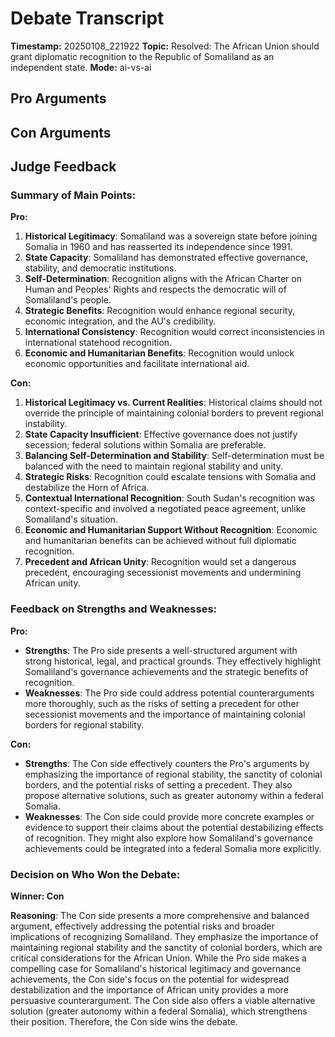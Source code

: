 # Debate Transcript

**Timestamp:** 20250108_221922
**Topic:** Resolved: The African Union should grant diplomatic recognition to the Republic of Somaliland as an independent state.
**Mode:** ai-vs-ai

## Pro Arguments

## Con Arguments


## Judge Feedback

### Summary of Main Points:

**Pro:**
1. **Historical Legitimacy**: Somaliland was a sovereign state before joining Somalia in 1960 and has reasserted its independence since 1991.
2. **State Capacity**: Somaliland has demonstrated effective governance, stability, and democratic institutions.
3. **Self-Determination**: Recognition aligns with the African Charter on Human and Peoples' Rights and respects the democratic will of Somaliland's people.
4. **Strategic Benefits**: Recognition would enhance regional security, economic integration, and the AU's credibility.
5. **International Consistency**: Recognition would correct inconsistencies in international statehood recognition.
6. **Economic and Humanitarian Benefits**: Recognition would unlock economic opportunities and facilitate international aid.

**Con:**
1. **Historical Legitimacy vs. Current Realities**: Historical claims should not override the principle of maintaining colonial borders to prevent regional instability.
2. **State Capacity Insufficient**: Effective governance does not justify secession; federal solutions within Somalia are preferable.
3. **Balancing Self-Determination and Stability**: Self-determination must be balanced with the need to maintain regional stability and unity.
4. **Strategic Risks**: Recognition could escalate tensions with Somalia and destabilize the Horn of Africa.
5. **Contextual International Recognition**: South Sudan's recognition was context-specific and involved a negotiated peace agreement, unlike Somaliland's situation.
6. **Economic and Humanitarian Support Without Recognition**: Economic and humanitarian benefits can be achieved without full diplomatic recognition.
7. **Precedent and African Unity**: Recognition would set a dangerous precedent, encouraging secessionist movements and undermining African unity.

### Feedback on Strengths and Weaknesses:

**Pro:**
- **Strengths**: The Pro side presents a well-structured argument with strong historical, legal, and practical grounds. They effectively highlight Somaliland's governance achievements and the strategic benefits of recognition.
- **Weaknesses**: The Pro side could address potential counterarguments more thoroughly, such as the risks of setting a precedent for other secessionist movements and the importance of maintaining colonial borders for regional stability.

**Con:**
- **Strengths**: The Con side effectively counters the Pro's arguments by emphasizing the importance of regional stability, the sanctity of colonial borders, and the potential risks of setting a precedent. They also propose alternative solutions, such as greater autonomy within a federal Somalia.
- **Weaknesses**: The Con side could provide more concrete examples or evidence to support their claims about the potential destabilizing effects of recognition. They might also explore how Somaliland's governance achievements could be integrated into a federal Somalia more explicitly.

### Decision on Who Won the Debate:

**Winner: Con**

**Reasoning**: The Con side presents a more comprehensive and balanced argument, effectively addressing the potential risks and broader implications of recognizing Somaliland. They emphasize the importance of maintaining regional stability and the sanctity of colonial borders, which are critical considerations for the African Union. While the Pro side makes a compelling case for Somaliland's historical legitimacy and governance achievements, the Con side's focus on the potential for widespread destabilization and the importance of African unity provides a more persuasive counterargument. The Con side also offers a viable alternative solution (greater autonomy within a federal Somalia), which strengthens their position. Therefore, the Con side wins the debate.